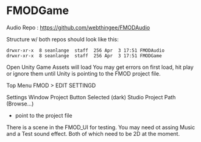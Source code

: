 # FMODGame

Audio Repo : https://github.com/webthingee/FMODAudio

Structure w/ both repos should look like this:
```
drwxr-xr-x  8 seanlange  staff  256 Apr  3 17:51 FMODAudio
drwxr-xr-x  8 seanlange  staff  256 Apr  3 17:51 FMODGame
```

Open Unity Game
Assets will load
You may get errors on first load, hit play or ignore them until Unity is pointing to the FMOD project file.

Top Menu
FMOD > EDIT SETTINGD

Settings Window
Project Button Selected (dark)
Studio Project Path (Browse...)
- point to the project file

There is a scene in the FMOD_UI for testing.
You may need ot assing Music and a Test sound effect. Both of which need to be 2D at the moment.
